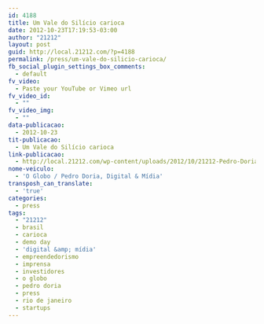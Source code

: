 ```yaml
---
id: 4188
title: Um Vale do Silício carioca
date: 2012-10-23T17:19:53-03:00
author: "21212"
layout: post
guid: http://local.21212.com/?p=4188
permalink: /press/um-vale-do-silicio-carioca/
fb_social_plugin_settings_box_comments:
  - default
fv_video:
  - Paste your YouTube or Vimeo url
fv_video_id:
  - ""
fv_video_img:
  - ""
data-publicacao:
  - 2012-10-23
tit-publicacao:
  - Um Vale do Silício carioca
link-publicacao:
  - http://local.21212.com/wp-content/uploads/2012/10/21212-Pedro-Doria.pdf
nome-veiculo:
  - 'O Globo / Pedro Doria, Digital & Mídia'
transposh_can_translate:
  - 'true'
categories:
  - press
tags:
  - "21212"
  - brasil
  - carioca
  - demo day
  - 'digital &amp; mídia'
  - empreendedorismo
  - imprensa
  - investidores
  - o globo
  - pedro doria
  - press
  - rio de janeiro
  - startups
---
```

